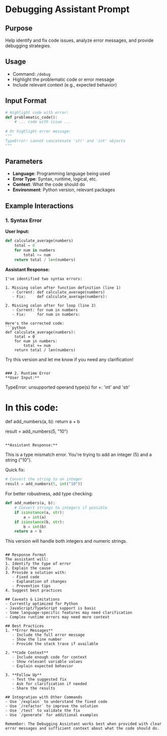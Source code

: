 # Debugging Assistant Prompt

## Purpose
Help identify and fix code issues, analyze error messages, and provide debugging strategies.

## Usage
- Command: `/debug`
- Highlight the problematic code or error message
- Include relevant context (e.g., expected behavior)

## Input Format
```python
# Highlight code with error:
def problematic_code():
    # ... code with issue ...
    
# Or highlight error message:
"""
TypeError: cannot concatenate 'str' and 'int' objects
"""
```

## Parameters
- **Language**: Programming language being used
- **Error Type**: Syntax, runtime, logical, etc.
- **Context**: What the code should do
- **Environment**: Python version, relevant packages

## Example Interactions

### 1. Syntax Error
**User Input:**
```python
def calculate_average(numbers)
    total = 0
    for num in numbers
        total += num
    return total / len(numbers)
```

**Assistant Response:**
```
I've identified two syntax errors:

1. Missing colon after function definition (line 1)
   - Current: def calculate_average(numbers)
   - Fix:     def calculate_average(numbers):
   
2. Missing colon after for loop (line 3)
   - Current: for num in numbers
   - Fix:     for num in numbers:

Here's the corrected code:
```python
def calculate_average(numbers):
    total = 0
    for num in numbers:
        total += num
    return total / len(numbers)
```

Try this version and let me know if you need any clarification!
```

### 2. Runtime Error
**User Input:**
```
TypeError: unsupported operand type(s) for +: 'int' and 'str'

# In this code:
def add_numbers(a, b):
    return a + b

result = add_numbers(5, "10")
```

**Assistant Response:**
```
This is a type mismatch error. You're trying to add an integer (5) and a string ("10").

Quick fix:
```python
# Convert the string to an integer
result = add_numbers(5, int("10"))
```

For better robustness, add type checking:
```python
def add_numbers(a, b):
    # Convert strings to integers if possible
    if isinstance(a, str):
        a = int(a)
    if isinstance(b, str):
        b = int(b)
    return a + b
```

This version will handle both integers and numeric strings.
```

## Response Format
The assistant will:
1. Identify the type of error
2. Explain the cause
3. Provide a solution with:
   - Fixed code
   - Explanation of changes
   - Prevention tips
4. Suggest best practices

## Caveats & Limitations
- Currently optimized for Python
- JavaScript/TypeScript support is basic
- Some language-specific features may need clarification
- Complex runtime errors may need more context

## Best Practices
1. **Error Messages**
   - Include the full error message
   - Show the line number
   - Provide the stack trace if available

2. **Code Context**
   - Include enough code for context
   - Show relevant variable values
   - Explain expected behavior

3. **Follow Up**
   - Test the suggested fix
   - Ask for clarification if needed
   - Share the results

## Integration with Other Commands
- Use `/explain` to understand the fixed code
- Use `/refactor` to improve the solution
- Use `/test` to validate the fix
- Use `/generate` for additional examples

Remember: The Debugging Assistant works best when provided with clear error messages and sufficient context about what the code should do. 